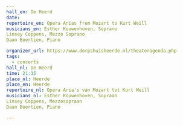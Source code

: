 ```yaml
---
hall_en: De Heerd
date:
repertoire_en: Opera Arias from Mozart to Kurt Weill
musicians_en: Esther Kouwenhoven, Soprano
Linsey Coppens, Mezzo Soprano
Daan Boertien, Piano

organizer_url: https://www.dorpshuisheerde.nl/theateragenda.php
tags:
  - concerts
hall_nl: De Heerd
time: 21:15
place_nl: Heerde
place_en: Heerde
repertoire_nl: Opera Aria's van Mozart tot Kurt Weill
musicians_nl: Esther Kouwenhoven, Sopraan
Linsey Coppens, Mezzosopraan
Daan Boertien, Piano

---
```



